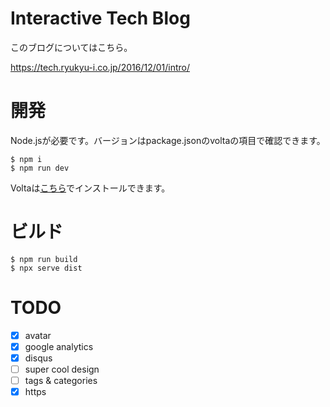 # Interactive Tech Blog

このブログについてはこちら。

https://tech.ryukyu-i.co.jp/2016/12/01/intro/

# 開発

Node.jsが必要です。バージョンはpackage.jsonのvoltaの項目で確認できます。

```
$ npm i
$ npm run dev
```

Voltaは[こちら](https://volta.sh/)でインストールできます。

# ビルド

```
$ npm run build
$ npx serve dist
```

# TODO

- [x] avatar
- [x] google analytics
- [x] disqus
- [ ] super cool design
- [ ] tags & categories
- [x] https
